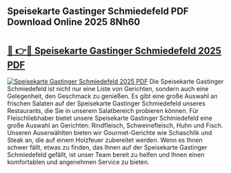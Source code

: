 ## Speisekarte Gastinger Schmiedefeld PDF Download Online 2025 8Nh60

# <h2><a href="http://gc77qa.nevu.top/?p=Speisekarte+Gastinger+Schmiedefeld">🔗 👉🔴 Speisekarte Gastinger Schmiedefeld 2025 PDF</a></h2>

[![Speisekarte Gastinger Schmiedefeld 2025 PDF](https://i.imgur.com/dBaPXMq.png)](http://gc77qa.nevu.top/?p=Speisekarte+Gastinger+Schmiedefeld)
Die Speisekarte Gastinger Schmiedefeld ist nicht nur eine Liste von Gerichten, sondern auch eine Gelegenheit, den Geschmack zu genießen. Es gibt eine große Auswahl an frischen Salaten auf der Speisekarte Gastinger Schmiedefeld unseres Restaurants, die Sie in unserem Salatbereich probieren können. Für Fleischliebhaber bietet unsere Speisekarte Gastinger Schmiedefeld eine große Auswahl an Gerichten: Rindfleisch, Schweinefleisch, Huhn und Fisch. Unseren Auserwählten bieten wir Gourmet-Gerichte wie Schaschlik und Steak an, die auf einem Holzfeuer zubereitet werden. Wenn es Ihnen schwer fällt, etwas zu finden, das Ihnen auf der Speisekarte Gastinger Schmiedefeld gefällt, ist unser Team bereit zu helfen und Ihnen einen komfortablen und angenehmen Service zu bieten.
